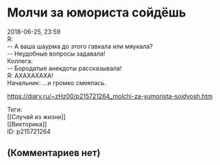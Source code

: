 Молчи за юмориста сойдёшь
=========================

  
2018-06-25, 23:59  
 Я:   
 -- А ваша шаурма до этого гавкала или мяукала?   
 -- Неудобные вопросы задавала!   
 Коллега:   
 -- Бородатые анекдоты рассказывала!   
 Я: АХАХАХАХА!   
 Начальник: ...и громко смеялась.   
  
<https://diary.ru/~zHz00/p215721264_molchi-za-yumorista-sojdyosh.htm>  
  
Теги:  
[[Случай из жизни]]  
[[Викторика]]  
ID: p215721264  


(Комментариев нет)
------------------